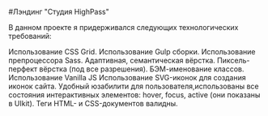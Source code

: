 #Лэндинг "Студия HighPass"

В данном проекте я придерживался следующих технологических требований:

Использование CSS Grid.
Использование Gulp сборки.
Использование препроцессора Sass.
Адаптивная, семантическая вёрстка.
Пиксель-перфект вёрстка (под все разрешения).
БЭМ-именование классов.
Использование Vanilla JS
Использование SVG-иконок для создания иконок сайта.
Удобный юзабилити для пользователя,использованы все состояния интерактивных элементов: hover, focus, active (они показаны в UIkit).
Теги HTML- и CSS-документов валидны.
